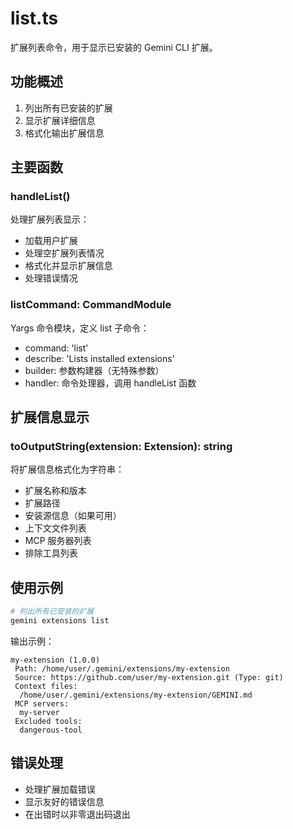 # list.ts

扩展列表命令，用于显示已安装的 Gemini CLI 扩展。

## 功能概述

1. 列出所有已安装的扩展
2. 显示扩展详细信息
3. 格式化输出扩展信息

## 主要函数

### handleList()
处理扩展列表显示：
- 加载用户扩展
- 处理空扩展列表情况
- 格式化并显示扩展信息
- 处理错误情况

### listCommand: CommandModule
Yargs 命令模块，定义 list 子命令：
- command: 'list'
- describe: 'Lists installed extensions'
- builder: 参数构建器（无特殊参数）
- handler: 命令处理器，调用 handleList 函数

## 扩展信息显示

### toOutputString(extension: Extension): string
将扩展信息格式化为字符串：
- 扩展名称和版本
- 扩展路径
- 安装源信息（如果可用）
- 上下文文件列表
- MCP 服务器列表
- 排除工具列表

## 使用示例

```bash
# 列出所有已安装的扩展
gemini extensions list
```

输出示例：
```
my-extension (1.0.0)
 Path: /home/user/.gemini/extensions/my-extension
 Source: https://github.com/user/my-extension.git (Type: git)
 Context files:
  /home/user/.gemini/extensions/my-extension/GEMINI.md
 MCP servers:
  my-server
 Excluded tools:
  dangerous-tool
```

## 错误处理

- 处理扩展加载错误
- 显示友好的错误信息
- 在出错时以非零退出码退出